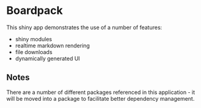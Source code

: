 # Boardpack
This shiny app demonstrates the use of a number of features:

 - shiny modules
 - realtime markdown rendering
 - file downloads
 - dynamically generated UI
 
## Notes
There are a number of different packages referenced in this application - it will be moved into a package to facilitate better dependency management.